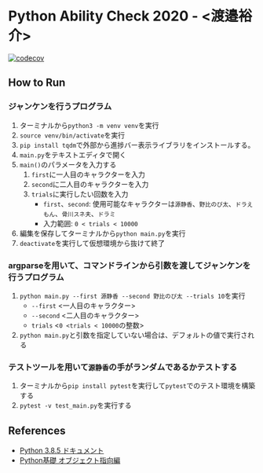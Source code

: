 
# Python Ability Check 2020 - <渡邉裕介>

[![codecov](https://codecov.io/gh/yusuke-sforzando/PAC2020/branch/master/graph/badge.svg)](https://codecov.io/gh/yusuke-sforzando/PAC2020)

## How to Run

### ジャンケンを行うプログラム

1. ターミナルから`python3 -m venv venv`を実行
1. `source venv/bin/activate`を実行
1. `pip install tqdm`で外部から進捗バー表示ライブラリをインストールする。
1. `main.py`をテキストエディタで開く
1. `main()`のパラメータを入力する
   1. `first`に一人目のキャラクターを入力
   1. `second`に二人目のキャラクターを入力
   1. `trials`に実行したい回数を入力
      - `first`、`second`: 使用可能なキャラクターは`源静香`、`野比のび太`、`ドラえもん`、`骨川スネ夫`、`ドラミ`
      - 入力範囲: `0 < trials < 10000`
1. 編集を保存してターミナルから`python main.py`を実行
1. `deactivate`を実行して仮想環境から抜けて終了

### argparseを用いて、コマンドラインから引数を渡してジャンケンを行うプログラム

1. `python main.py --first 源静香 --second 野比のび太 --trials 10`を実行
   - `--first` <一人目のキャラクター>
   - `--second` <二人目のキャラクター>
   - `trials` <`0 <trials < 10000`の整数>  
1. `python main.py`と引数を指定していない場合は、デフォルトの値で実行される

### テストツールを用いて`源静香`の手がランダムであるかテストする

1. ターミナルから`pip install pytest`を実行して`pytest`でのテスト環境を構築する
1. `pytest -v test_main.py`を実行する

## References

- [Python 3.8.5 ドキュメント](https://docs.python.org/ja/3/)
- [Python基礎 オブジェクト指向編](https://codeprep.jp/books/76)
